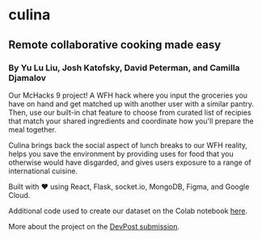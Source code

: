 # culina

## Remote collaborative cooking made easy

### By Yu Lu Liu, Josh Katofsky, David Peterman, and Camilla Djamalov

Our McHacks 9 project! A WFH hack where you input the groceries you have on hand and get matched up with another user with a similar pantry. Then, use our built-in chat feature to choose from curated list of recipies that match your shared ingredients and coordinate how you'll prepare the meal together.

Culina brings back the social aspect of lunch breaks to our WFH reality, helps you save the environment by providing uses for food that you otherwise would have disgarded, and gives users exposure to a range of international cuisine.

Built with ❤️ using React, Flask, socket.io, MongoDB, Figma, and Google Cloud.

Additional code used to create our dataset on the Colab notebook [here](https://colab.research.google.com/drive/1w0lPeLTUeZnKtKVGYogjtGY9raeUcJUo?usp=sharing).

More about the project on the [DevPost submission](https://devpost.com/software/culina-q8gwbm).
